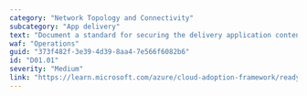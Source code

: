 ```yaml
---
category: "Network Topology and Connectivity"
subcategory: "App delivery"
text: "Document a standard for securing the delivery application content from your Workload spokes using Application Gateway and Azure Front Door.  You can use the Application Delivery checklist to for recommendations."
waf: "Operations"
guid: "373f482f-3e39-4d39-8aa4-7e566f6082b6"
id: "D01.01"
severity: "Medium"
link: "https://learn.microsoft.com/azure/cloud-adoption-framework/ready/azure-best-practices/plan-for-app-delivery"
---
```

